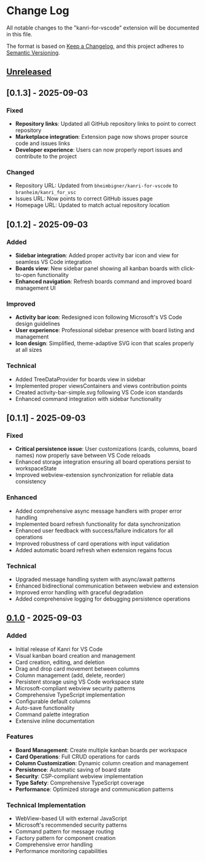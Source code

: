 # Change Log

All notable changes to the "kanri-for-vscode" extension will be documented in this file.

The format is based on [Keep a Changelog](https://keepachangelog.com/en/1.0.0/),
and this project adheres to [Semantic Versioning](https://semver.org/spec/v2.0.0.html).

## [Unreleased]

## [0.1.3] - 2025-09-03

### Fixed

- **Repository links**: Updated all GitHub repository links to point to correct repository
- **Marketplace integration**: Extension page now shows proper source code and issues links
- **Developer experience**: Users can now properly report issues and contribute to the project

### Changed

- Repository URL: Updated from `bheimbigner/kanri-for-vscode` to `branheim/kanri_for_vsc`
- Issues URL: Now points to correct GitHub issues page
- Homepage URL: Updated to match actual repository location

## [0.1.2] - 2025-09-03

### Added

- **Sidebar integration**: Added proper activity bar icon and view for seamless VS Code integration
- **Boards view**: New sidebar panel showing all kanban boards with click-to-open functionality
- **Enhanced navigation**: Refresh boards command and improved board management UI

### Improved

- **Activity bar icon**: Redesigned icon following Microsoft's VS Code design guidelines
- **User experience**: Professional sidebar presence with board listing and management
- **Icon design**: Simplified, theme-adaptive SVG icon that scales properly at all sizes

### Technical

- Added TreeDataProvider for boards view in sidebar
- Implemented proper viewsContainers and views contribution points
- Created activity-bar-simple.svg following VS Code icon standards
- Enhanced command integration with sidebar functionality

## [0.1.1] - 2025-09-03

### Fixed

- **Critical persistence issue**: User customizations (cards, columns, board names) now properly save between VS Code reloads
- Enhanced storage integration ensuring all board operations persist to workspaceState
- Improved webview-extension synchronization for reliable data consistency

### Enhanced

- Added comprehensive async message handlers with proper error handling
- Implemented board refresh functionality for data synchronization
- Enhanced user feedback with success/failure indicators for all operations
- Improved robustness of card operations with input validation
- Added automatic board refresh when extension regains focus

### Technical

- Upgraded message handling system with async/await patterns
- Enhanced bidirectional communication between webview and extension
- Improved error handling with graceful degradation
- Added comprehensive logging for debugging persistence operations

## [0.1.0] - 2025-09-03

### Added

- Initial release of Kanri for VS Code
- Visual kanban board creation and management
- Card creation, editing, and deletion
- Drag and drop card movement between columns
- Column management (add, delete, reorder)
- Persistent storage using VS Code workspace state
- Microsoft-compliant webview security patterns
- Comprehensive TypeScript implementation
- Configurable default columns
- Auto-save functionality
- Command palette integration
- Extensive inline documentation

### Features
- **Board Management**: Create multiple kanban boards per workspace
- **Card Operations**: Full CRUD operations for cards
- **Column Customization**: Dynamic column creation and management
- **Persistence**: Automatic saving of board state
- **Security**: CSP-compliant webview implementation
- **Type Safety**: Comprehensive TypeScript coverage
- **Performance**: Optimized storage and communication patterns

### Technical Implementation
- WebView-based UI with external JavaScript
- Microsoft's recommended security patterns
- Command pattern for message routing
- Factory pattern for component creation
- Comprehensive error handling
- Performance monitoring capabilities

[Unreleased]: https://github.com/bheimbigner/kanri-for-vscode/compare/v0.1.0...HEAD
[0.1.0]: https://github.com/bheimbigner/kanri-for-vscode/releases/tag/v0.1.0
